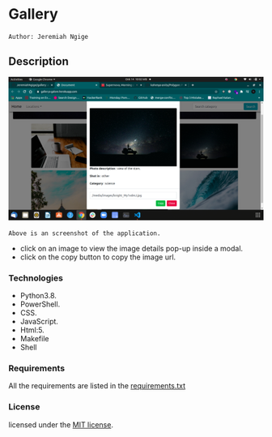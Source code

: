 # Gallery

    Author: Jeremiah Ngige

## Description

![modal view](https://raw.githubusercontent.com/JeremiahNgige/gallery/master/gallery/static/imgs/picscreen.png)

    Above is an screenshot of the application.

* click on an image to view the image details pop-up inside a modal.
* click on the copy button to copy the image url.

### Technologies

* Python3.8.
* PowerShell.
* CSS.
* JavaScript.
* Html:5.
* Makefile
* Shell

### Requirements

All the requirements are listed in the [requirements.txt](requirements.txt)

### License

licensed under the [MIT license](LICENSE).
